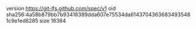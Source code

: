 version https://git-lfs.github.com/spec/v1
oid sha256:4a58b879bb7b93418389dda607e75534da61437043636834935481c9e1ed8285
size 16384

